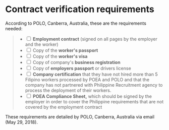# Contract verification requirements

According to POLO, Canberra, Australia, these are the requirements needed:

> * <input type='checkbox'> **Employment contract** (signed on all pages by the employer and the worker)
> * <input type='checkbox'> Copy of the **worker's passport**
> * <input type='checkbox'> Copy of the **worker's visa**
> * <input type='checkbox'> Copy of company's **business registration**
> * <input type='checkbox'> Copy of **employers passport** or drivers license
> * <input type='checkbox'> **Company certification** that they have not hired more than 5 Filipino workers processed by POEA and POLO and that the company has not partnered with Philippine Recruitment agency to process the deployment of their workers.
> * <input type='checkbox'> **POEA Compliance Sheet,** which should be signed by the employer in order to cover the Philippine requirements that are not covered by the employment contract

These requirements are detailed by POLO, Canberra, Australia via email (May 29, 2018).
